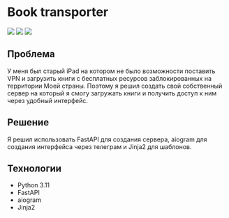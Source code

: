 # Book transporter

![](https://img.shields.io/badge/Python-3776AB?style=for-the-badge&logo=python&logoColor=white)
![](https://img.shields.io/badge/FastAPI-005571?style=for-the-badge&logo=fastapi&logoColor=white)
![](https://img.shields.io/badge/Jinja2-red?style=for-the-badge&logo=jinja&logoColor=white)

## Проблема

У меня был старый iPad на котором не было возможности поставить VPN и загрузить книги с бесплатных ресурсов заблокированных на территории Моей страны. Поэтому я решил создать свой собственный сервер на который я смогу загружать книги и получить доступ к ним через удобный интерфейс.

## Решение

Я решил использовать FastAPI для создания сервера, aiogram для создания интерфейса через телеграм и Jinja2 для шаблонов.

## Технологии 

- Python 3.11
- FastAPI
- aiogram
- Jinja2


